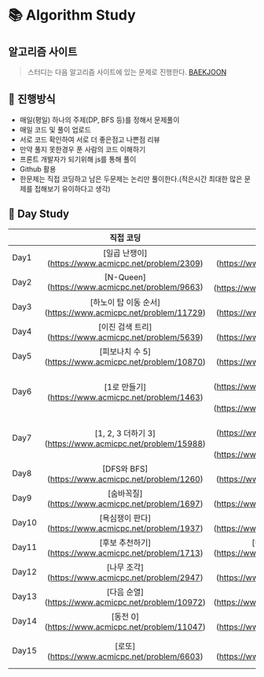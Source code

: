 # :books: Algorithm Study


## 알고리즘 사이트
> 스터디는 다음 알고리즘 사이트에 있는 문제로 진행한다.
[BAEKJOON](https://www.acmicpc.net/)

## :ledger: 진행방식

- 매일(평일) 하나의 주제(DP, BFS 등)를 정해서 문제풀이
- 매일 코드 및 풀이 업로드
- 서로 코드 확인하여 서로 더 좋은점고 나쁜점 리뷰
- 만약 풀지 못한경우 푼 사람의 코드 이해하기
- 프론트 개발자가 되기위해 js를 통해 풀이
- Github 활용
- 한문제는 직접 코딩하고 남은 두문제는 논리만 풀이한다.(적은시간 최대한 많은 문제를 접해보기 유이하다고 생각)

## :green_book: Day Study
|     |     직접 코딩     |    브레인 스토밍 1   |    브레인 스토밍 2   |
| --- | :---------------: | :---------------: | :---------------: |
| Day1 | [일곱 난쟁이] (https://www.acmicpc.net/problem/2309) | [괄호] (https://www.acmicpc.net/problem/9012) | [그룹 단어 체커] (https://www.acmicpc.net/problem/1316) |
| Day2 | [N-Queen] (https://www.acmicpc.net/problem/9663) | [덱] (https://www.acmicpc.net/problem/10866) | [로봇 청소기] (https://www.acmicpc.net/problem/14503) |
| Day3 | [하노이 탑 이동 순서] (https://www.acmicpc.net/problem/11729) | [트리 순회] (https://www.acmicpc.net/problem/1991) | [달팽이] (https://www.acmicpc.net/problem/1013) |
| Day4 | [이진 검색 트리] (https://www.acmicpc.net/problem/5639) | [블랙잭] (https://www.acmicpc.net/problem/2798) | [분산처리] (https://www.acmicpc.net/problem/1009) |
| Day5 | [피보나치 수 5] (https://www.acmicpc.net/problem/10870) | [프린터 큐] (https://www.acmicpc.net/problem/1966) | [AC] (https://www.acmicpc.net/problem/5430) |
| Day6 | [1로 만들기] (https://www.acmicpc.net/problem/1463) | [2xn 타일링] (https://www.acmicpc.net/problem/11726) [2xn 타일링2] (https://www.acmicpc.net/problem/11727) | [1, 2, 3 더하기] (https://www.acmicpc.net/problem/9095) |
| Day7 | [1, 2, 3 더하기 3] (https://www.acmicpc.net/problem/15988) | [동물원] (https://www.acmicpc.net/problem/1309) [오르막 수] (https://www.acmicpc.net/problem/11057) | [스티커] (https://www.acmicpc.net/problem/9465) |
| Day8 | [DFS와 BFS] (https://www.acmicpc.net/problem/1260) | [바이러스] (https://www.acmicpc.net/problem/2602) | [단지번호붙이기] (https://www.acmicpc.net/problem/2667) |
| Day9 | [숨바꼭질] (https://www.acmicpc.net/problem/1697) | [뱀과 사다리 게임] (https://www.acmicpc.net/problem/16928) | [토마토] (https://www.acmicpc.net/problem/7576) |
| Day10 | [욕심쟁이 판다] (https://www.acmicpc.net/problem/1937) | [이모티콘] (https://www.acmicpc.net/problem/14226) | [알고스팟] (https://www.acmicpc.net/problem/1261) |
| Day11 | [후보 추천하기] (https://www.acmicpc.net/problem/1713) | [컨베이어 벨트 위의 로봇] (https://www.acmicpc.net/problem/20055) | [이차원 배열과 연산] (https://www.acmicpc.net/problem/17140) |
| Day12 | [나무 조각] (https://www.acmicpc.net/problem/2947) | [킹] (https://www.acmicpc.net/problem/1063) | [스위치 켜고 끄기] (https://www.acmicpc.net/problem/1244) |
| Day13 | [다음 순열] (https://www.acmicpc.net/problem/10972) | [차이를 최대로] (https://www.acmicpc.net/problem/10819) | [외판원 순회 2] (https://www.acmicpc.net/problem/10971) |
| Day14 | [동전 0] (https://www.acmicpc.net/problem/11047) | [회의실 배정] (https://www.acmicpc.net/problem/1931) | [단어 수학] (https://www.acmicpc.net/problem/1339) |
| Day15 | [로또] (https://www.acmicpc.net/problem/6603) | [부등호] (https://www.acmicpc.net/problem/2529) | [연산자 끼워넣기] (https://www.acmicpc.net/problem/14888      ) |
